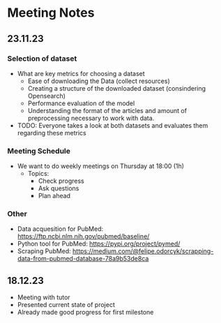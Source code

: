 # Meeting Notes

## 23.11.23

### Selection of dataset

- What are key metrics for choosing a dataset
  - Ease of downloading the Data (collect resources)
  - Creating a structure of the downloaded dataset (consindering Opensearch)
  - Performance evaluation of the model
  - Understanding the format of the articles and amount of preprocessing necessary to work with data.
- TODO: Everyone takes a look at both datasets and evaluates them regarding these metrics

### Meeting Schedule

- We want to do weekly meetings on Thursday at 18:00 (1h)
  - Topics:
    - Check progress
    - Ask questions
    - Plan ahead

### Other

- Data acquesition for PubMed: https://ftp.ncbi.nlm.nih.gov/pubmed/baseline/
- Python tool for PubMed: https://pypi.org/project/pymed/
- Scraping PubMed: https://medium.com/@felipe.odorcyk/scrapping-data-from-pubmed-database-78a9b53de8ca

## 18.12.23

- Meeting with tutor
- Presented current state of project
- Already made good progress for first milestone

